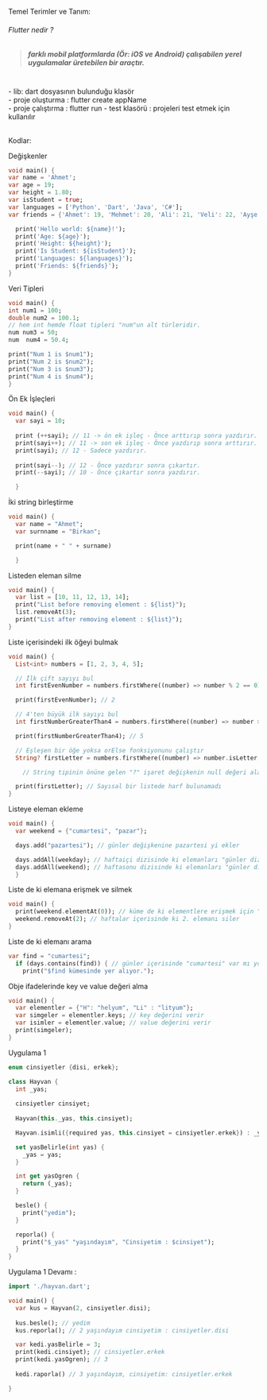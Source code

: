 Temel Terimler ve Tanım:
###### Flutter nedir ?
> ##### farklı mobil platformlarda (Ör: iOS ve Android) çalışabilen yerel uygulamalar üretebilen bir araçtır.
<br>
- lib: dart dosyasının bulunduğu klasör <br>
- proje oluşturma : flutter create appName  <br>
- proje çalıştırma : flutter run
- test klasörü : projeleri test etmek için kullanılır <br>

<br>

Kodlar:

Değişkenler

```dart
void main() {
var name = 'Ahmet';
var age = 19;
var height = 1.80;
var isStudent = true;
var languages = ['Python', 'Dart', 'Java', 'C#'];
var friends = {'Ahmet': 19, 'Mehmet': 20, 'Ali': 21, 'Veli': 22, 'Ayşe': 23};

  print('Hello world: ${name}!');
  print('Age: ${age}');
  print('Height: ${height}');
  print('Is Student: ${isStudent}');
  print('Languages: ${languages}');
  print('Friends: ${friends}');
}
```

Veri Tipleri

```dart
void main() {
int num1 = 100;
double num2 = 100.1;
// hem int hemde float tipleri "num"un alt türleridir.
num num3 = 50;
num  num4 = 50.4;

print("Num 1 is $num1");
print("Num 2 is $num2");  
print("Num 3 is $num3");  
print("Num 4 is $num4");
}
```

Ön Ek İşleçleri

```dart
void main() {
  var sayi = 10;
  
  print (++sayi); // 11 -> ön ek işleç - Önce arttırıp sonra yazdırır.
  print(sayi++); // 11 -> son ek işleç - Önce yazdırıp sonra arttırır.
  print(sayi); // 12 - Sadece yazdırır.
  
  print(sayi--); // 12 - Önce yazdırır sonra çıkartır.
  print(--sayi); // 10 - Önce çıkartır sonra yazdırır.

  }
```

İki string birleştirme

```dart
void main() {
  var name = "Ahmet";
  var surnname = "Birkan";

  print(name + " " + surname)

  }

```

Listeden eleman silme

```dart
void main() {
  var list = [10, 11, 12, 13, 14];
  print("List before removing element : ${list}");
  list.removeAt(3);
  print("List after removing element : ${list}");
}
```

Liste içerisindeki ilk öğeyi bulmak

```dart
void main() {
  List<int> numbers = [1, 2, 3, 4, 5];

  // İlk çift sayıyı bul
  int firstEvenNumber = numbers.firstWhere((number) => number % 2 == 0);

  print(firstEvenNumber); // 2

  // 4'ten büyük ilk sayıyı bul
  int firstNumberGreaterThan4 = numbers.firstWhere((number) => number > 4);

  print(firstNumberGreaterThan4); // 5

  // Eşleşen bir öğe yoksa orElse fonksiyonunu çalıştır
  String? firstLetter = numbers.firstWhere((number) => number.isLetter, orElse: () => "Sayısal bir listede harf bulunamadı");

    // String tipinin önüne gelen "?" işaret değişkenin null değeri alabileceğininde anlamınada gelir.

  print(firstLetter); // Sayısal bir listede harf bulunamadı
}
```

Listeye eleman ekleme

```dart
void main() {
  var weekend = {"cumartesi", "pazar"};

  days.add("pazartesi"); // günler değişkenine pazartesi yi ekler

  days.addAll(weekday); // haftaiçi dizisinde ki elemanları "günler dizisine" ekler
  days.addAll(weekend); // haftasonu dizisinde ki elemanları "günler dizisine" ekler
  }
```

Liste de ki elemana erişmek ve silmek

```dart
void main() {
  print(weekend.elementAt(0)); // küme de ki elementlere erişmek için "elementAt()" kullanılır
  weekend.removeAt(2); // haftalar içerisinde ki 2. elemanı siler
}
```

Liste de ki elemanı arama

```dart
var find = "cumartesi";
  if (days.contains(find)) { // günler içerisinde "cumartesi" var mı yok mu kontrol eder.
    print("$find kümesinde yer alıyor.");
```

Obje ifadelerinde key ve value değeri alma

```dart
void main() {
  var elementler = {"H": "helyum", "Li" : "lityum"};
  var simgeler = elementler.keys; // key değerini verir
  var isimler = elementler.value; // value değerini verir
  print(simgeler);
}
```

Uygulama 1

```dart
enum cinsiyetler {disi, erkek};

class Hayvan {
  int _yas;
  
  cinsiyetler cinsiyet;
  
  Hayvan(this._yas, this.cinsiyet);

  Hayvan.isimli({required yas, this.cinsiyet = cinsiyetler.erkek}) : _yas = yas;

  set yasBelirle(int yas) {
    _yas = yas;
  }

  int get yasOgren {
    return (_yas);
  }

  besle() {
    print("yedim");
  }

  reporla() {
    print("$_yas" "yaşındayım", "Cinsiyetim : $cinsiyet");
  }
}
```

Uygulama 1 Devamı :

```dart
import './hayvan.dart';

void main() {
  var kus = Hayvan(2, cinsiyetler.disi);
  
  kus.besle(); // yedim
  kus.reporla(); // 2 yaşındayım cinsiyetim : cinsiyetler.disi

  var kedi.yasBelirle = 3;
  print(kedi.cinsiyet); // cinsiyetler.erkek
  print(kedi.yasOgren); // 3
  
  kedi.raporla() // 3 yaşındayım, cinsiyetim: cinsiyetler.erkek

}
```
